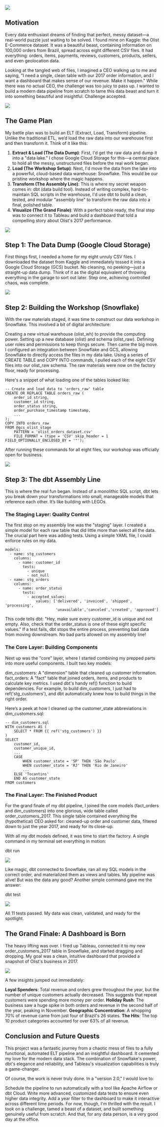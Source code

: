 <div class="featured">
<a href="{{ page.url }}">
<img src="itsbillzhang.github.io/images/cover_etl.jpg" />
</a>
</div>


## Motivation

Every data enthusiast dreams of finding that perfect, messy dataset—a real-world puzzle just waiting to be solved. I found mine on Kaggle: the Olist E-Commerce dataset. It was a beautiful beast, containing information on 100,000 orders from Brazil, spread across eight different CSV files. It had everything: orders, items, payments, reviews, customers, products, sellers, and even geolocation data.

Looking at the tangled web of files, I imagined a CEO walking up to me and saying, "I need a single, clean table with our 2017 order information, and I want a dashboard that makes sense of our revenue. Make it happen." While there was no actual CEO, the challenge was too juicy to pass up. I wanted to build a modern data pipeline from scratch to tame this data beast and turn it into something beautiful and insightful. Challenge accepted.

<p class="centered-text">
<img class="centered" src="{{site.url}}/images/Linked_Schema.png" />
</p>

## The Game Plan

My battle plan was to build an ELT (Extract, Load, Transform) pipeline. Unlike the traditional ETL, we’d load the raw data into our warehouse first and then transform it. Think of it like this:

1. **Extract & Load (The Data Dump)**: First, I'd get the raw data and dump it into a "data lake." I chose Google Cloud Storage for this—a central place to hold all the messy, unstructured files before the real work began.
2. **Load (The Workshop Setup)**: Next, I'd move the data from the lake into a powerful, cloud-based data warehouse: Snowflake. This would be our pristine workshop where the magic happens.
3. **Transform (The Assembly Line)**: This is where my secret weapon comes in: dbt (data build tool). Instead of writing complex, hard-to-maintain SQL scripts in the warehouse, I'd use dbt to build a clean, tested, and modular "assembly line" to transform the raw data into a final, polished table.
4. **Visualize (The Grand Finale)**: With a perfect table ready, the final step was to connect it to Tableau and build a dashboard that told a compelling story about Olist's 2017 performance.

<p class="centered-text">
<img class="centered" src="{{site.url}}/images/ELT_Pipeline.png" />
</p>

## Step 1: The Data Dump (Google Cloud Storage)


First things first, I needed a home for my eight unruly CSV files. I downloaded the dataset from Kaggle and immediately tossed it into a Google Cloud Storage (GCS) bucket. No cleaning, no peeking—just a straight-up data dump. Think of it as the digital equivalent of throwing everything in the garage to sort out later. Step one, achieving controlled chaos, was complete.

<p class="centered-text">
<img class="centered" src="{{site.url}}/images/GCP_Bucket.png" />
</p>


## Step 2: Building the Workshop (Snowflake) 

With the raw materials staged, it was time to construct our data workshop in Snowflake. This involved a bit of digital architecture:

Creating a new virtual warehouse (olist_wh) to provide the computing power.
Setting up a new database (olist) and schema (olist_raw).
Defining user roles and permissions to keep things secure.
Then came the big move. I configured an integration between Snowflake and GCS, allowing Snowflake to directly access the files in my data lake. Using a series of CREATE TABLE and COPY INTO commands, I pulled each of the eight CSV files into our olist_raw schema. The raw materials were now on the factory floor, ready for processing.

Here's a snippet of what loading one of the tables looked like:

```
-- Create and load data to 'orders_raw' table
CREATE OR REPLACE TABLE orders_raw (
    order_id string,
    customer_id string,
    order_status string,
    order_purchase_timestamp timestamp,
    ...
);
COPY INTO orders_raw
FROM @gcs_olist_stage
    PATTERN = 'olist_orders_dataset.csv'
    FILE_FORMAT = (type = 'CSV' skip_header = 1 FIELD_OPTIONALLY_ENCLOSED_BY = '"');

```

After running these commands for all eight files, our workshop was officially open for business.

<p class="centered-text">
<img class="centered" src="{{site.url}}/images/Raw_Snowflake.png" />
</p>



## Step 3: The dbt Assembly Line

This is where the real fun began. Instead of a monolithic SQL script, dbt lets you break down your transformations into small, manageable models that reference each other. It’s like building with LEGOs.

### The Staging Layer: Quality Control

The first stop on my assembly line was the "staging" layer. I created a simple model for each raw table that did little more than select all the data. The crucial part here was adding tests. Using a simple YAML file, I could enforce rules on my data.


```
models:
  - name: stg_customers
    columns:
      - name: customer_id
        tests:
          - unique
          - not_null
  - name: stg_orders
    columns:
      - name: order_status
        tests:
          - accepted_values:
              values: ['delivered', 'invoiced', 'shipped', 'processing',
                       'unavailable','canceled','created', 'approved']

```

This code tells dbt: "Hey, make sure every customer_id is unique and not empty. Also, check that the order_status is one of these eight specific values." If a test fails, dbt stops the entire process, preventing bad data from moving downstream. No bad parts allowed on my assembly line!

### The Core Layer: Building Components

Next up was the "core" layer, where I started combining my prepped parts into more useful components. I built two key models:

dim_customers: A "dimension" table that cleaned up customer information.
fact_orders: A "fact" table that joined orders, items, and products to calculate key metrics.
I used dbt's handy ref() function to build dependencies. For example, to build dim_customers, I just had to ref('stg_customers'), and dbt automatically knew how to build things in the right order.

Here’s a peek at how I cleaned up the customer_state abbreviations in dim_customers.sql:



```
-- dim_customers.sql
WITH customers AS (
    SELECT * FROM {{ ref('stg_customers') }}
)
SELECT
    customer_id,
    customer_unique_id,
    ...
    CASE
        WHEN customer_state = 'SP' THEN 'São Paulo'
        WHEN customer_state = 'RJ' THEN 'Rio de Janeiro'
        ...
    ELSE 'Tocantins'
    END AS customer_state
FROM customers

```

### The Final Layer: The Finished Product

For the grand finale of my dbt pipeline, I joined the core models (fact_orders and dim_customers) into one glorious, wide table called order_customers_2017. This single table contained everything the (hypothetical) CEO asked for: cleaned-up order and customer data, filtered down to just the year 2017, and ready for its close-up.

With all my dbt models defined, it was time to start the factory. A single command in my terminal set everything in motion:

dbt run

<p class="centered-text">
<img class="centered" src="{{site.url}}/images/dbt_run.png" />
</p>

Like magic, dbt connected to Snowflake, ran all my SQL models in the correct order, and materialized them as views and tables. My pipeline was alive! But was the data any good? Another simple command gave me the answer:

dbt test

<p class="centered-text">
<img class="centered" src="{{site.url}}/images/dbt_compile.png" />
</p>


All 11 tests passed. My data was clean, validated, and ready for the spotlight.

## The Grand Finale: A Dashboard is Born

The heavy lifting was over. I fired up Tableau, connected it to my new order_customers_2017 table in Snowflake, and started dragging and dropping. My goal was a clean, intuitive dashboard that provided a snapshot of Olist's business in 2017.

<p class="centered-text">
<img class="centered" src="{{site.url}}/images/tableau.png" />
</p>


A few insights jumped out immediately:

**Loyal Spenders**: Total revenue and orders grew throughout the year, but the number of unique customers actually decreased. This suggests that repeat customers were spending more money per order.
**Holiday Rush**: The business saw a huge spike in both orders and revenue in the second half of the year, peaking in November.
**Geographic Concentration**: A whopping 70% of revenue came from just four of Brazil's 26 states.
**The Hits**: The top 10 product categories accounted for over 63% of all revenue.

## Conclusion and Future Quests
This project was a fantastic journey from a chaotic mess of files to a fully functional, automated ELT pipeline and an insightful dashboard. It cemented my love for the modern data stack. The combination of Snowflake's power, dbt's elegance and reliability, and Tableau's visualization capabilities is truly a game-changer.

Of course, the work is never truly done. In a "version 2.0," I would love to:

Schedule the pipeline to run automatically with a tool like Apache Airflow or dbt Cloud.
Write more advanced, customized data tests to ensure even higher data integrity.
Add a year filter to the dashboard to make it interactive across different time periods.
For now, though, I'm thrilled with the result. I took on a challenge, tamed a beast of a dataset, and built something genuinely useful from scratch. And that, for any data person, is a very good day at the office.
